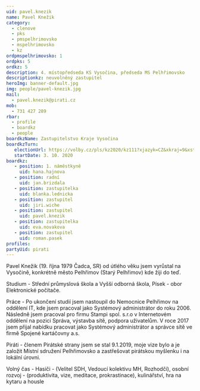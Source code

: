 ```yaml
---
uid: pavel.knezik
name: Pavel Knežik
category:
  - clenove
  - pks
  - pmspelhrimovsko
  - mspelhrimovsko
  - kz
ordpmspelhrimovsko: 1
ordpks: 5
ordkz: 5
description: 4. místopředseda KS Vysočina, předseda MS Pelhřimovsko
descriptionkz: neuvolněný zastupitel
heroImg: banner-default.jpg
img: people/pavel-knezik.jpg
mail:
  - pavel.knezik@pirati.cz
mob:
  - 731 427 289
rbar:
  - profile
  - boardkz
  - people
boardkzName: Zastupitelstvo Kraje Vysočina
boardkzTurn:
   electionUrl: https://volby.cz/pls/kz2020/kz111?xjazyk=CZ&xkraj=9&xstrana=0&xv=2&xt=3
   startDate: 3. 10. 2020
boardkz:
   - position: 1. náměstkyně
     uid: hana.hajnova
   - position: radní
     uid: jan.brizdala
   - position: zastupitelka
     uid: blanka.lednicka
   - position: zastupitel
     uid: jiri.wiche
   - position: zastupitel
     uid: pavel.knezik
   - position: zastupitelka
     uid: eva.novakova
   - position: zastupitel
     uid: roman.pasek
profiles:
partyUid: pirati
---
```


Pavel Knežik (19. října 1979 Čadca, SR) od útlého věku jsem vyrůstal na Vysočině, konkrétně město Pelhřimov (Starý Pelhřimov) kde žiji do teď.

Studium - Střední průmyslová škola a Vyšší odborná škola, Písek - obor Elektronické počítače.

Práce - Po ukončení studií jsem nastoupil do Nemocnice Pelhřimov na oddělení IT, kde jsem pracoval jako Systémový administrátor do roku 2006. Následně jsem pracoval pro firmu Stampi spol. s.r.o v Internetovém oddělení na pozici Správa, výstavba sítě, podpora uživatelům. V roce 2017 jsem přijal nabídku pracovat jako Systémový administrátor a správce sítě ve firmě Spojené kartáčovny a.s.

Piráti - členem Pirátské strany jsem se stal 9.1.2019, moje vize bylo a je založit Místní sdružení Pelhřimovsko a zastřešovat pirátskou myšlenku i na lokální úrovni.

Volný čas - Hasiči - (Velitel SDH, Vedoucí kolektivu MH, Rozhodčí), osobní rozvoj - (produktivita, vize, meditace, prokrastinace), kulinářství, hra na kytaru a housle
